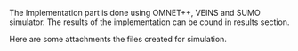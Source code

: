 The Implementation part is done using OMNET++, VEINS and SUMO simulator. The results of the implementation can be cound in results section.

Here are some attachments the files created for simulation.